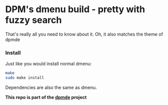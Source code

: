 # DPM's dmenu build - pretty with fuzzy search
That's really all you need to know about it.
Oh, it also matches the theme of dpmde

### Install
Just like you would install normal dmenu:
```sh
make
sudo make install
```

Dependencies are also the same as dmenu.


<b>This repo is part of the [dpmde][dpm-de] project</b>

[dpm-de]:https://github.com/DPM3/dpm-de

